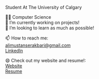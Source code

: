 Student At The University of Calgary

👨‍💻 Computer Science     
🔭 I’m currently working on projects!  
👯 I’m looking to learn as much as possible!  

📫 How to reach me:  
        alimustanserakbari@gmail.com  
        <a href="https://www.linkedin.com/in/ali-akbari-a2468227b/">LinkedIn</a>
        
😄 Check out my website and resume!:   
    <a href="https://www.alimakbari.net">Website</a>  
    <a href="https://github.com/Ali-Akbari1/Ali-Akbari1/blob/main/Ali%20Akbari%20Resume.pdf">Resume</a> 


<!--
**Ali-Akbari1/Ali-Akbari1** is a ✨ _special_ ✨ repository because its `README.md` (this file) appears on your GitHub profile.

Here are some ideas to get you started:

- 🔭 I’m currently working on ...
- 🌱 I’m currently learning ...
- 👯 I’m looking to collaborate on ...
- 🤔 I’m looking for help with ...
- 💬 Ask me about ...
- 📫 How to reach me: ...
- 😄 Pronouns: ...
- ⚡ Fun fact: ...
-->
